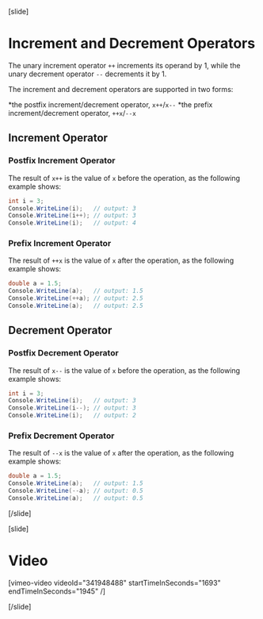 [slide]
# Increment and Decrement Operators

The unary increment operator `++` increments its operand by 1, while the unary decrement operator `--` decrements it by 1.

The increment and decrement operators are supported in two forms: 

*the postfix increment/decrement operator, `x++`/`x--` 
*the prefix increment/decrement operator, `++x`/`--x`

## Increment Operator

### Postfix Increment Operator
The result of `x++` is the value of `x` before the operation, as the following example shows:
```cs
int i = 3;
Console.WriteLine(i);   // output: 3
Console.WriteLine(i++); // output: 3
Console.WriteLine(i);   // output: 4
```

### Prefix Increment Operator
The result of `++x` is the value of `x` after the operation, as the following example shows:
```cs
double a = 1.5;
Console.WriteLine(a);   // output: 1.5
Console.WriteLine(++a); // output: 2.5
Console.WriteLine(a);   // output: 2.5
```

## Decrement Operator

### Postfix Decrement Operator
The result of `x--` is the value of `x` before the operation, as the following example shows:
```cs
int i = 3;
Console.WriteLine(i);   // output: 3
Console.WriteLine(i--); // output: 3
Console.WriteLine(i);   // output: 2
```

### Prefix Decrement Operator
The result of `--x` is the value of `x` after the operation, as the following example shows:
```cs
double a = 1.5;
Console.WriteLine(a);   // output: 1.5
Console.WriteLine(--a); // output: 0.5
Console.WriteLine(a);   // output: 0.5
```
[/slide]

[slide]
# Video

[vimeo-video videoId="341948488" startTimeInSeconds="1693" endTimeInSeconds="1945" /]

[/slide]